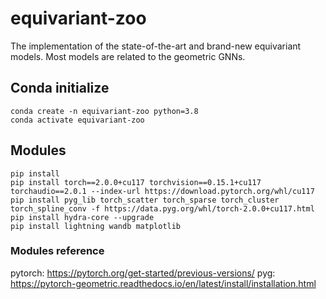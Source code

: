 # equivariant-zoo

The implementation of the state-of-the-art and brand-new equivariant models. Most models are related to the geometric GNNs.

## Conda initialize
```
conda create -n equivariant-zoo python=3.8
conda activate equivariant-zoo
```

## Modules
```
pip install 
pip install torch==2.0.0+cu117 torchvision==0.15.1+cu117 torchaudio==2.0.1 --index-url https://download.pytorch.org/whl/cu117
pip install pyg_lib torch_scatter torch_sparse torch_cluster torch_spline_conv -f https://data.pyg.org/whl/torch-2.0.0+cu117.html
pip install hydra-core --upgrade
pip install lightning wandb matplotlib
```

### Modules reference
pytorch: https://pytorch.org/get-started/previous-versions/
pyg: https://pytorch-geometric.readthedocs.io/en/latest/install/installation.html
